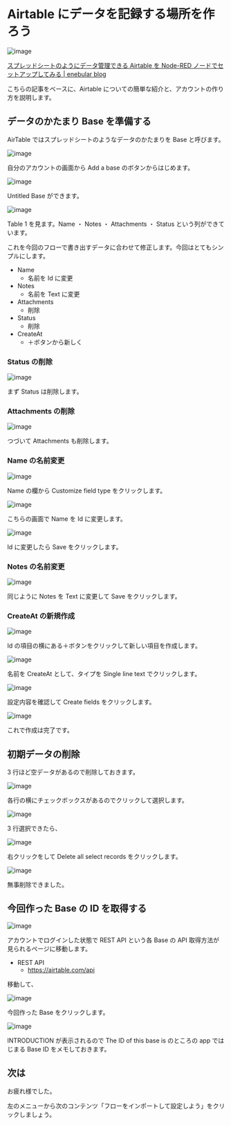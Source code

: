 # Airtable にデータを記録する場所を作ろう

![image](https://i.gyazo.com/2fa709857524e4f85423675808a883d4.png)

[スプレッドシートのようにデータ管理できる Airtable を Node-RED ノードでセットアップしてみる | enebular blog](https://blog.enebular.com/samples/use-airtable-as-spreadsheet1/)

こちらの記事をベースに、Airtable についての簡単な紹介と、アカウントの作り方を説明します。

## データのかたまり Base を準備する

AirTable ではスプレッドシートのようなデータのかたまりを Base と呼びます。

![image](https://i.gyazo.com/7f3c881b9b39e492d78012c24ec53669.png)

自分のアカウントの画面から Add a base のボタンからはじめます。

![image](https://i.gyazo.com/1893a73f20c66ef27536fa718b888dd1.png)

Untitled Base ができます。

![image](https://i.gyazo.com/52b501b584f9e18c655b10e7a067c21a.png)

Table 1 を見ます。Name ・ Notes ・ Attachments ・ Status という列ができています。

これを今回のフローで書き出すデータに合わせて修正します。今回はとてもシンプルにします。

- Name
  - 名前を Id に変更
- Notes
  - 名前を Text に変更
- Attachments
  - 削除
- Status
  - 削除
- CreateAt
  - ＋ボタンから新しく

### Status の削除

![image](https://i.gyazo.com/86243a5a2d305cf2d9b946fe27ab610f.png)

まず Status は削除します。

### Attachments の削除

![image](https://i.gyazo.com/434177f93cebaebc8e9fa8b806c0c47d.png)

つづいて Attachments も削除します。

### Name の名前変更

![image](https://i.gyazo.com/10a64d86437992b88a9eb8fd74113897.png)

Name の欄から Customize field type をクリックします。

![image](https://i.gyazo.com/41fcce943accc6e89a69b739c3ad5713.png)

こちらの画面で Name を Id に変更します。

![image](https://i.gyazo.com/28110ec432edaad49f22bb09dfe8d8bc.png)

Id に変更したら Save をクリックします。

### Notes の名前変更

![image](https://i.gyazo.com/298e5ce2a7c1d3b4812b27dfbbd621ce.png)

同じように Notes を Text に変更して Save をクリックします。

### CreateAt の新規作成

![image](https://i.gyazo.com/77d807255dae3d09fecaaa6341fe97e9.png)

Id の項目の横にある＋ボタンをクリックして新しい項目を作成します。

![image](https://i.gyazo.com/1c5e66d7f0ecefd5bd56a9a6861944d0.png)

名前を CreateAt として、タイプを Single line text でクリックします。

![image](https://i.gyazo.com/dd69fb2999cd34f622db4a71e6a38e4c.png)

設定内容を確認して Create fields をクリックします。

![image](https://i.gyazo.com/be1d141e96ee94fa3758a8cd4261167a.png)

これで作成は完了です。

## 初期データの削除

3 行ほど空データがあるので削除しておきます。

![image](https://i.gyazo.com/54bfd73331a096a675965c84264b6d8d.png)

各行の横にチェックボックスがあるのでクリックして選択します。

![image](https://i.gyazo.com/00017537212c7616d9125898c456b01d.png)

3 行選択できたら、

![image](https://i.gyazo.com/d70992f5e9caa45be0e03c0e5bb5ac13.png)

右クリックをして Delete all select records をクリックします。

![image](https://i.gyazo.com/9c7f4902745d7291a88d1fb96018b9bb.png)

無事削除できました。

## 今回作った Base の ID を取得する

![image](https://i.gyazo.com/c2b89f06e739cbaca7e70798e0f5bd81.png)

アカウントでログインした状態で REST API という各 Base の API 取得方法が見られるページに移動します。

- REST API
  - https://airtable.com/api

移動して、

![image](https://i.gyazo.com/50cf4b66015ab442ea780409d0d9aea8.png)

今回作った Base をクリックします。

![image](https://i.gyazo.com/67693477015171884e636cf91d9404dd.png)

INTRODUCTION が表示されるので The ID of this base is のところの app ではじまる Base ID をメモしておきます。

## 次は

お疲れ様でした。

左のメニューから次のコンテンツ「フローをインポートして設定しよう」をクリックしましょう。